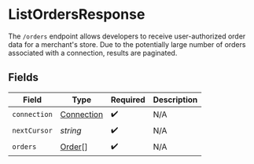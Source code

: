 # ListOrdersResponse

The `/orders` endpoint allows developers to receive user-authorized order data for a merchant's store.
  Due to the potentially large number of orders associated with a connection, results are paginated.


## Fields

| Field                                           | Type                                            | Required                                        | Description                                     |
| ----------------------------------------------- | ----------------------------------------------- | ----------------------------------------------- | ----------------------------------------------- |
| `connection`                                    | [Connection](../../models/shared/connection.md) | :heavy_check_mark:                              | N/A                                             |
| `nextCursor`                                    | *string*                                        | :heavy_check_mark:                              | N/A                                             |
| `orders`                                        | [Order](../../models/shared/order.md)[]         | :heavy_check_mark:                              | N/A                                             |